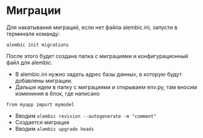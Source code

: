 # Миграции
Для накатывания миграций, если нет файла alembic.ini, запусти в терминале команду:
```commandline
alembic init migrations
```

После этого будет создана папка с миграциями и конфигурационный файл для alembic.

- В alembic.ini нужно задать адрес базы данных, в которую будут добавлены миграции.
- Дальше идем в папку с миграциями и открываем env.py, там вносим измениния в блок, где написано
```commandline
from myapp import mymodel
```
- Вводим ```alembic revision --autogenerate -m "comment"```
- Создается миграция
- Вводим ```alembic upgrade heads```